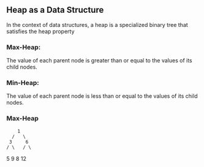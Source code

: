 ## Heap as a Data Structure
In the context of data structures, a heap is a specialized binary tree that satisfies the heap property
### Max-Heap: 
The value of each parent node is greater than or equal to the values of its child nodes.
### Min-Heap: 
The value of each parent node is less than or equal to the values of its child nodes.
### Max-Heap 
        1
      /   \
     3     6
    / \   / \
   5   9 8  12
